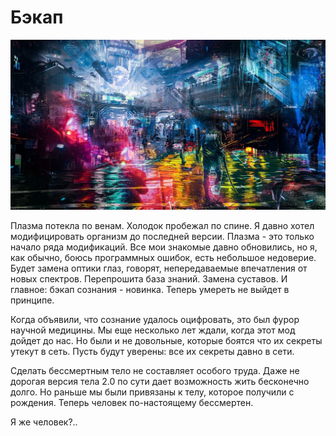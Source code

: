 # Бэкап

![preview.webp](data%2Fpreview.webp)

Плазма потекла по венам. 
Холодок пробежал по спине. 
Я давно хотел модифицировать организм до последней версии. 
Плазма - это только начало ряда модификаций. 
Все мои знакомые давно обновились, но я, как обычно, боюсь программных ошибок, есть небольшое недоверие. 
Будет замена оптики глаз, говорят, непередаваемые впечатления от новых спектров. 
Перепрошита база знаний. 
Замена суставов. 
И главное: бэкап сознания - новинка. 
Теперь умереть не выйдет в принципе.

Когда объявили, что сознание удалось оцифровать, это был фурор научной медицины. 
Мы еще несколько лет ждали, когда этот мод дойдет до нас. 
Но были и не довольные, которые боятся что их секреты утекут в сеть. 
Пусть будут уверены: все их секреты давно в сети.

Сделать бессмертным тело не составляет особого труда. 
Даже не дорогая версия тела 2.0 по сути дает возможность жить бесконечно долго. 
Но раньше мы были привязаны к телу, которое получили с рождения. 
Теперь человек по-настоящему бессмертен. 

Я же человек?..
